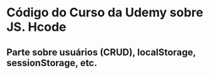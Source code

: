 # Código do Curso da Udemy sobre JS. Hcode
## Parte sobre usuários (CRUD), localStorage, sessionStorage, etc.
